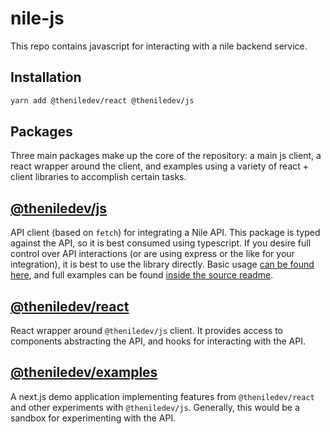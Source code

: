 # nile-js

This repo contains javascript for interacting with a nile backend service.

## Installation

```bash
yarn add @theniledev/react @theniledev/js
```

## Packages

Three main packages make up the core of the repository: a main js client, a react wrapper around the client, and examples using a variety of react + client libraries to accomplish certain tasks.

## [@theniledev/js](./lib/nile/README.md)

API client (based on `fetch`) for integrating a Nile API. This package is typed against the API, so it is best consumed using typescript. If you desire full control over API interactions (or are using express or the like for your integration), it is best to use the library directly. Basic usage [can be found here](./lib/nile/README.md), and full examples can be found [inside the source readme](./lib/nile/src/README.md).

## [@theniledev/react](./packages/react/README.md)

React wrapper around `@theniledev/js` client. It provides access to components abstracting the API, and hooks for interacting with the API.

## [@theniledev/examples](./packages/examples/README.md)

A next.js demo application implementing features from `@theniledev/react` and other experiments with `@theniledev/js`. Generally, this would be a sandbox for experimenting with the API.

